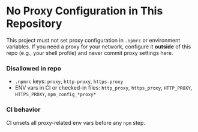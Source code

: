 # No Proxy Configuration in This Repository

This project must not set proxy configuration in `.npmrc` or environment variables. If you need a
proxy for your network, configure it **outside** of this repo (e.g., your shell profile) and never
commit proxy settings here.

### Disallowed in repo

- `.npmrc` keys: `proxy`, `http-proxy`, `https-proxy`
- ENV vars in CI or checked-in files: `http_proxy`, `https_proxy`, `HTTP_PROXY`, `HTTPS_PROXY`,
  `npm_config_*proxy*`

### CI behavior

CI unsets all proxy-related env vars before any `npm` step.
